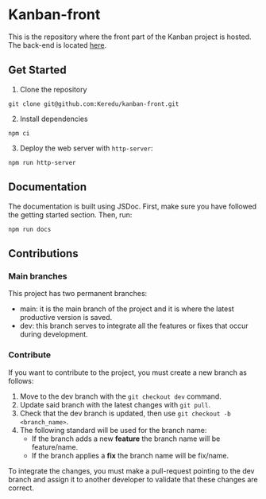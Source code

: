 # Kanban-front


This is the repository where the front part of the Kanban project is hosted. The back-end is located [here](https://github.com/Keredu/kanban).


## Get Started
1. Clone the repository

```
git clone git@github.com:Keredu/kanban-front.git
```

2. Install dependencies
```
npm ci
``` 

3. Deploy the web server with ``http-server``:
```
npm run http-server
``` 



## Documentation
The documentation is built using JSDoc. First, make sure you have followed the getting started section. Then, run:
```
npm run docs
```


## Contributions
### Main branches
This project has two permanent branches:

- main: it is the main branch of the project and it is where the latest productive version is saved.
- dev: this branch serves to integrate all the features or fixes that occur during development.

### Contribute
If you want to contribute to the project, you must create a new branch as follows:

1. Move to the dev branch with the `git checkout dev` command.
2. Update said branch with the latest changes with `git pull`.
3. Check that the dev branch is updated, then use `git checkout -b <branch_name>`.
4. The following standard will be used for the branch name:
    - If the branch adds a new **feature** the branch name will be feature/name.
    - If the branch applies a **fix** the branch name will be fix/name.

To integrate the changes, you must make a pull-request pointing to the dev branch and assign it to another developer to validate that these changes are correct.





